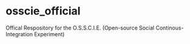 # osscie_official
Offical Respository for the O.S.S.C.I.E. (Open-source Social Continous-Integration Experiment)
